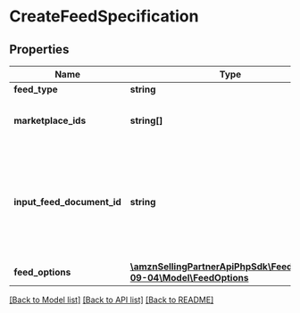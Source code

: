 # CreateFeedSpecification

## Properties
Name | Type | Description | Notes
------------ | ------------- | ------------- | -------------
**feed_type** | **string** | The feed type. | 
**marketplace_ids** | **string[]** | A list of identifiers for marketplaces that you want the feed to be applied to. | 
**input_feed_document_id** | **string** | The document identifier returned by the createFeedDocument operation. Encrypt and upload the feed document contents before calling the createFeed operation. | 
**feed_options** | [**\amznSellingPartnerApiPhpSdk\Feeds_2020-09-04\Model\FeedOptions**](FeedOptions.md) |  | [optional] 

[[Back to Model list]](../../README.md#documentation-for-models) [[Back to API list]](../../README.md#documentation-for-api-endpoints) [[Back to README]](../../README.md)

